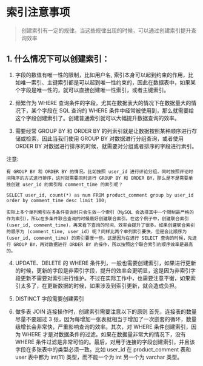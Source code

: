 # 索引注意事项
> 创建索引有一定的规律。当这些规律出现的时候，可以通过创建索引提升查询效率

## 1. 什么情况下可以创建索引：

1. 字段的数值有唯一性的限制，比如用户名, 索引本身可以起到约束的作用，比如唯一索引、主键索引都是可以起到唯一性约束的，因此在数据表中，如果某个字段是唯一性的，就可以直接创建唯一性索引，或者主键索引。

2. 频繁作为 WHERE 查询条件的字段，尤其在数据表大的情况下在数据量大的情况下，某个字段在 SQL 查询的 WHERE 条件中经常被使用到，那么就需要给这个字段创建索引了。创建普通索引就可以大幅提升数据查询的效率。

3. 需要经常 GROUP BY 和 ORDER BY 的列索引就是让数据按照某种顺序进行存储或检索，因此当我们使用 GROUP BY 对数据进行分组查询，或者使用 ORDER BY 对数据进行排序的时候，就需要对分组或者排序的字段进行索引。

注意:
```
有 GROUP BY 和 ORDER BY 的情况。比如按照 user_id 进行评论分组，同时按照评论时间降序的方式进行排序，这时就需要同时进行 GROUP BY 和 ORDER BY，那么是不是需要单独创建 user_id 的索引和 comment_time 的索引呢？

SELECT user_id, count(*) as num FROM product_comment group by user_id order by comment_time desc limit 100;

实际上多个单列索引在多条件查询时只会生效一个索引（MySQL 会选择其中一个限制最严格的作为索引），所以在多条件联合查询的时候最好创建联合索引。在这个例子中，创建联合索引 (user_id, comment_time)，再来看下查询的时间，效率会提升了很多。如果创建联合索引的顺序为 (comment_time, user_id) 呢？同样比两个单列索引要快，但是会比顺序为 (user_id, comment_time) 的索引要慢一些。这是因为在进行 SELECT 查询的时候，先进行 GROUP BY，再对数据进行 ORDER BY 的操作，所以按照这个联合索引的顺序效率是最高的。
```

4. UPDATE、DELETE 的 WHERE 条件列，一般也需要创建索引，如果进行更新的时候，更新的字段是非索引字段，提升的效率会更明显，这是因为非索引字段更新不需要对索引进行维护。不过在实际工作中，也需要注意平衡，如果索引太多了，在更新数据的时候，如果涉及到索引更新，就会造成负担。

5. DISTINCT 字段需要创建索引

6. 做多表 JOIN 连接操作时，创建索引需要注意以下的原则
首先，连接表的数量尽量不要超过 3 张，因为每增加一张表就相当于增加了一次嵌套的循环，数量级增长会非常快，严重影响查询的效率。其次，对 WHERE 条件创建索引，因为 WHERE 才是对数据条件的过滤。如果在数据量非常大的情况下，没有 WHERE 条件过滤是非常可怕的。最后，对用于连接的字段创建索引，并且该字段在多张表中的类型必须一致。比如 user_id 在 product_comment 表和 user 表中都为 int(11) 类型，而不能一个为 int 另一个为 varchar 类型。
